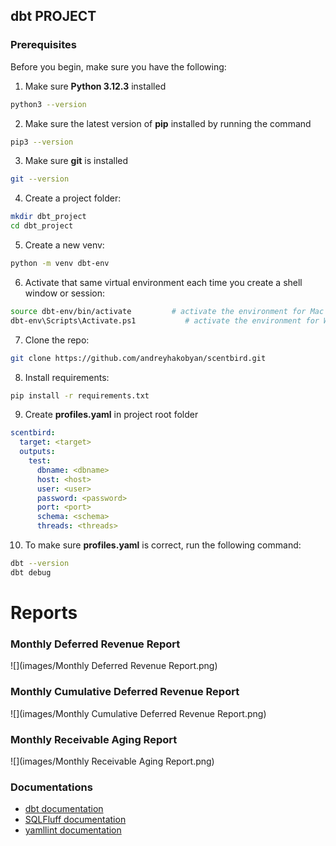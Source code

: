 ## dbt PROJECT

### Prerequisites
Before you begin, make sure you have the following:

1) Make sure **Python 3.12.3** installed
```bash
python3 --version
```
2) Make sure the latest version of **pip** installed by running the command
```bash
pip3 --version
```
3) Make sure **git** is installed
```bash
git --version
```

4) Create a project folder:
```bash
mkdir dbt_project
cd dbt_project
```
5) Create a new venv:
```bash
python -m venv dbt-env
```
6) Activate that same virtual environment each time you create a shell window or session:
```bash
source dbt-env/bin/activate         # activate the environment for Mac and Linux OR
dbt-env\Scripts\Activate.ps1           # activate the environment for Windows
```
7) Clone the repo:
```zsh
git clone https://github.com/andreyhakobyan/scentbird.git
```
8) Install requirements:
```zsh
pip install -r requirements.txt
```
9) Create **profiles.yaml** in project root folder
```yaml
scentbird:
  target: <target>
  outputs:
    test:
      dbname: <dbname>
      host: <host>
      user: <user>
      password: <password>
      port: <port>
      schema: <schema>
      threads: <threads>
```
10) To make sure **profiles.yaml** is correct, run the following command:
```zsh
dbt --version
dbt debug
```


# Reports
### Monthly Deferred Revenue Report
![](images/Monthly Deferred Revenue Report.png)
### Monthly Cumulative Deferred Revenue Report
![](images/Monthly Cumulative Deferred Revenue Report.png)
### Monthly Receivable Aging Report
![](images/Monthly Receivable Aging Report.png)

### Documentations
* [dbt documentation](https://docs.getdbt.com/)
* [SQLFluff documentation](https://docs.sqlfluff.com/en/stable/configuration.html)
* [yamllint documentation](https://yamllint.readthedocs.io/en/stable/)
